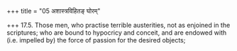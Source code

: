 +++
title = "05 अशास्त्रविहितङ् घोरम्"

+++
17.5. Those men, who practise terrible austerities, not as enjoined in
the scriptures; who are bound to hypocricy and conceit, and are endowed
with (i.e. impelled by) the force of passion for the desired objects;
